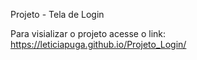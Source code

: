 <p>Projeto - Tela de Login</p>

<p>Para visializar o projeto acesse o link: <a href="https://leticiapuga.github.io/Projeto_Login/">https://leticiapuga.github.io/Projeto_Login/</a></p>
